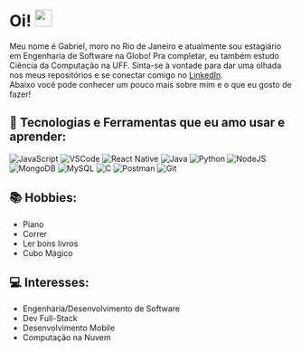 # Oi! <img src="https://raw.githubusercontent.com/MartinHeinz/MartinHeinz/master/wave.gif" width="30px">

Meu nome é Gabriel, moro no Rio de Janeiro e atualmente sou estagiário em Engenharia de Software na Globo! Pra completar, eu também estudo Ciência da Computação na UFF.
Sinta-se à vontade para dar uma olhada nos meus repositórios e se conectar comigo no [LinkedIn](https://www.linkedin.com/in/gabriel-s-9121a7a7/). <br/>
Abaixo você pode conhecer um pouco mais sobre mim e o que eu gosto de fazer!

## 🔨 Tecnologias e Ferramentas que eu amo usar e aprender:
![JavaScript](https://img.shields.io/badge/Code-JavaScript-informational?style=flat&logo=JavaScript&logoColor=white&color=2bbc8a)
![VSCode](https://img.shields.io/badge/Editor-VSCode-informational?style=flat&logo=visual-studio-code&logoColor=white&color=2bbc8a)
![React Native](https://img.shields.io/badge/Framework-React_Native-informational?style=flat&logo=react&logoColor=white&color=2bbc8a)
![Java](https://img.shields.io/badge/Code-Java-informational?style=flat&logo=Java&logoColor=white&color=2bbc8a)
![Python](https://img.shields.io/badge/Code-Python-informational?style=flat&logo=python&logoColor=white&color=2bbc8a)
![NodeJS](https://img.shields.io/badge/Runtime-NodeJS-informational?style=flat&logo=node.js&logoColor=white&color=2bbc8a)
![MongoDB](https://img.shields.io/badge/DB-MongoDB-informational?style=flat&logo=mongodb&logoColor=white&color=2bbc8a)
![MySQL](https://img.shields.io/badge/DB-MySQL-informational?style=flat&logo=mysql&logoColor=white&color=2bbc8a)
![C](https://img.shields.io/badge/Code-C-informational?style=flat&logo=c&logoColor=white&color=2bbc8a)
![Postman](https://img.shields.io/badge/API-Postman-informational?style=flat&logo=postman&logoColor=white&color=2bbc8a)
![Git](https://img.shields.io/badge/VCS-Git-informational?style=flat&logo=git&logoColor=white&color=2bbc8a)

## 📚 Hobbies:
* Piano
* Correr
* Ler bons livros
* Cubo Mágico

## 💻 Interesses:
* Engenharia/Desenvolvimento de Software
* Dev Full-Stack
* Desenvolvimento Mobile
* Computação na Nuvem
